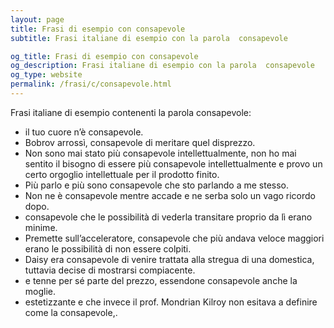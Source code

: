 ```yaml
---
layout: page
title: Frasi di esempio con consapevole 
subtitle: Frasi italiane di esempio con la parola  consapevole

og_title: Frasi di esempio con consapevole 
og_description: Frasi italiane di esempio con la parola  consapevole
og_type: website
permalink: /frasi/c/consapevole.html
---
```


Frasi italiane di esempio contenenti la parola consapevole:


- il tuo cuore n’è consapevole.
- Bobrov arrossì, consapevole di meritare quel disprezzo.
- Non sono mai stato più consapevole intellettualmente, non ho mai sentito il bisogno di essere più consapevole intellettualmente e provo un certo orgoglio intellettuale per il prodotto finito.
- Più parlo e più sono consapevole che sto parlando a me stesso.
- Non ne è consapevole mentre accade e ne serba solo un vago ricordo dopo.
- consapevole che le possibilità di vederla transitare proprio da lì erano minime.
- Premette sull’acceleratore, consapevole che più andava veloce maggiori erano le possibilità di non essere colpiti.
- Daisy era consapevole di venire trattata alla stregua di una domestica, tuttavia decise di mostrarsi compiacente.
- e tenne per sé parte del prezzo, essendone consapevole anche la moglie.
- estetizzante e che invece il prof. Mondrian Kilroy non esitava a definire come la consapevole,.

